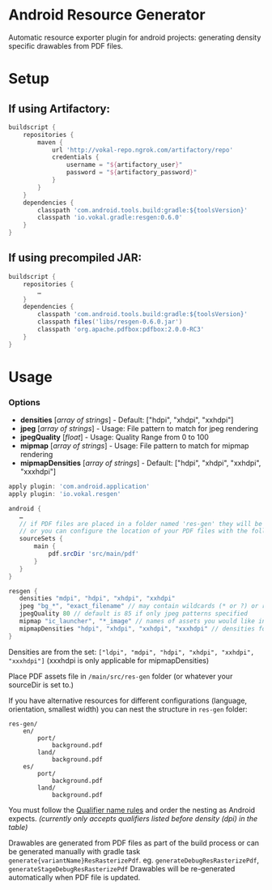 Android Resource Generator
===============

Automatic resource exporter plugin for android projects: generating density specific drawables from PDF files.

# Setup

## If using Artifactory:
~~~gradle
buildscript {
    repositories {
        maven {
            url 'http://vokal-repo.ngrok.com/artifactory/repo'
            credentials {
                username = "${artifactory_user}"
                password = "${artifactory_password}"
            }
        }
    }
    dependencies {
        classpath 'com.android.tools.build:gradle:${toolsVersion}'
        classpath 'io.vokal.gradle:resgen:0.6.0'
    }
}
~~~

## If using precompiled JAR:
~~~gradle
buildscript {
    repositories {
        …
    }
    dependencies {
        classpath 'com.android.tools.build:gradle:${toolsVersion}'
        classpath files('libs/resgen-0.6.0.jar')
        classpath 'org.apache.pdfbox:pdfbox:2.0.0-RC3'
    }
}

~~~

# Usage

### Options

 * __densities__           [_array of strings_] - Default: ["hdpi", "xhdpi", "xxhdpi"]
 * __jpeg__                [_array of strings_] - Usage: File pattern to match for jpeg rendering
 * __jpegQuality__         [_float_]            - Usage: Quality Range from 0 to 100
 * __mipmap__              [_array of strings_] - Usage: File pattern to match for mipmap rendering
 * __mipmapDensities__     [_array of strings_] - Default: ["hdpi", "xhdpi", "xxhdpi", "xxxhdpi"]


~~~gradle
apply plugin: 'com.android.application'
apply plugin: 'io.vokal.resgen'

android {
   …
   // if PDF files are placed in a folder named 'res-gen' they will be recognized automatically
   // or you can configure the location of your PDF files with the following
   sourceSets {
       main {
           pdf.srcDir 'src/main/pdf'
       }
   }
}

resgen {
   densities "mdpi", "hdpi", "xhdpi", "xxhdpi" 
   jpeg "bg_*", "exact_filename" // may contain wildcards (* or ?) or regex
   jpegQuality 80 // default is 85 if only jpeg patterns specified
   mipmap "ic_launcher", "*_image" // names of assets you would like in mipmap folders (wildcard or regex accepted)
   mipmapDensities "hdpi", "xhdpi", "xxhdpi", "xxxhdpi" // densities for mipmaps, defaults to densities
}
~~~


Densities are from the set: `["ldpi", "mdpi", "hdpi", "xhdpi", "xxhdpi", "xxxhdpi"]`
(xxxhdpi is only applicable for mipmapDensities)

Place PDF assets file in `/main/src/res-gen` folder (or whatever your sourceDir is set to.)

If you have alternative resources for different configurations (language, orientation, smallest width) you can nest the structure in `res-gen` folder:
~~~
res-gen/
    en/
        port/
            background.pdf
        land/
            background.pdf
    es/
        port/
            background.pdf
        land/
            background.pdf
~~~
You must follow the [Qualifier name rules](http://developer.android.com/guide/topics/resources/providing-resources.html#QualifierRules) and order the nesting as Android expects. *(currently only accepts qualifiers listed before density (dpi) in the table)*

Drawables are generated from PDF files as part of the build process or can be generated manually with gradle task `generate{variantName}ResRasterizePdf`.
eg. `generateDebugResRasterizePdf`, `generateStageDebugResRasterizePdf`
Drawables will be re-generated automatically when PDF file is updated.
